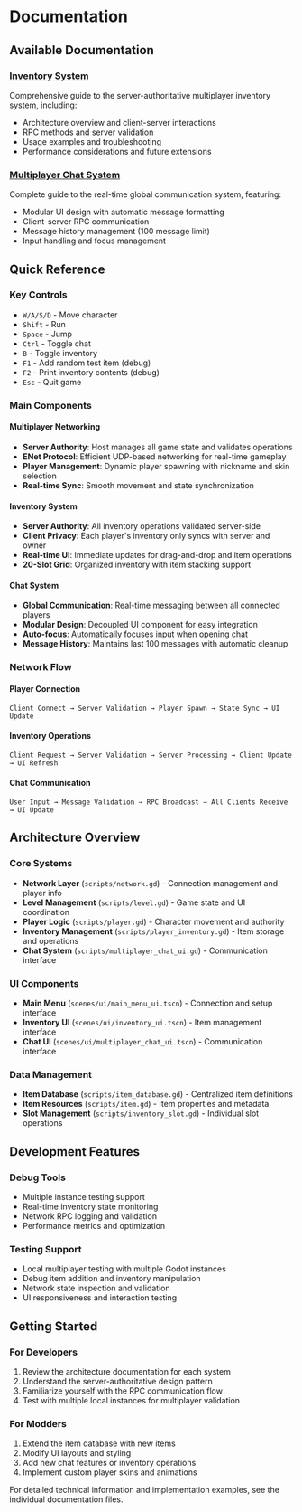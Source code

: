 # Documentation

## Available Documentation

### [Inventory System](inventory-system.md)
Comprehensive guide to the server-authoritative multiplayer inventory system, including:
- Architecture overview and client-server interactions
- RPC methods and server validation
- Usage examples and troubleshooting
- Performance considerations and future extensions

### [Multiplayer Chat System](multiplayer-chat-system.md)
Complete guide to the real-time global communication system, featuring:
- Modular UI design with automatic message formatting
- Client-server RPC communication
- Message history management (100 message limit)
- Input handling and focus management

## Quick Reference

### Key Controls
- `W/A/S/D` - Move character
- `Shift` - Run
- `Space` - Jump
- `Ctrl` - Toggle chat
- `B` - Toggle inventory
- `F1` - Add random test item (debug)
- `F2` - Print inventory contents (debug)
- `Esc` - Quit game

### Main Components

#### **Multiplayer Networking**
- **Server Authority**: Host manages all game state and validates operations
- **ENet Protocol**: Efficient UDP-based networking for real-time gameplay
- **Player Management**: Dynamic player spawning with nickname and skin selection
- **Real-time Sync**: Smooth movement and state synchronization

#### **Inventory System**
- **Server Authority**: All inventory operations validated server-side
- **Client Privacy**: Each player's inventory only syncs with server and owner
- **Real-time UI**: Immediate updates for drag-and-drop and item operations
- **20-Slot Grid**: Organized inventory with item stacking support

#### **Chat System**
- **Global Communication**: Real-time messaging between all connected players
- **Modular Design**: Decoupled UI component for easy integration
- **Auto-focus**: Automatically focuses input when opening chat
- **Message History**: Maintains last 100 messages with automatic cleanup

### Network Flow

#### **Player Connection**
```
Client Connect → Server Validation → Player Spawn → State Sync → UI Update
```

#### **Inventory Operations**
```
Client Request → Server Validation → Server Processing → Client Update → UI Refresh
```

#### **Chat Communication**
```
User Input → Message Validation → RPC Broadcast → All Clients Receive → UI Update
```

## Architecture Overview

### **Core Systems**
- **Network Layer** (`scripts/network.gd`) - Connection management and player info
- **Level Management** (`scripts/level.gd`) - Game state and UI coordination
- **Player Logic** (`scripts/player.gd`) - Character movement and authority
- **Inventory Management** (`scripts/player_inventory.gd`) - Item storage and operations
- **Chat System** (`scripts/multiplayer_chat_ui.gd`) - Communication interface

### **UI Components**
- **Main Menu** (`scenes/ui/main_menu_ui.tscn`) - Connection and setup interface
- **Inventory UI** (`scenes/ui/inventory_ui.tscn`) - Item management interface
- **Chat UI** (`scenes/ui/multiplayer_chat_ui.tscn`) - Communication interface

### **Data Management**
- **Item Database** (`scripts/item_database.gd`) - Centralized item definitions
- **Item Resources** (`scripts/item.gd`) - Item properties and metadata
- **Slot Management** (`scripts/inventory_slot.gd`) - Individual slot operations

## Development Features

### **Debug Tools**
- Multiple instance testing support
- Real-time inventory state monitoring
- Network RPC logging and validation
- Performance metrics and optimization

### **Testing Support**
- Local multiplayer testing with multiple Godot instances
- Debug item addition and inventory manipulation
- Network state inspection and validation
- UI responsiveness and interaction testing

## Getting Started

### **For Developers**
1. Review the architecture documentation for each system
2. Understand the server-authoritative design pattern
3. Familiarize yourself with the RPC communication flow
4. Test with multiple local instances for multiplayer validation

### **For Modders**
1. Extend the item database with new items
2. Modify UI layouts and styling
3. Add new chat features or inventory operations
4. Implement custom player skins and animations

For detailed technical information and implementation examples, see the individual documentation files.
